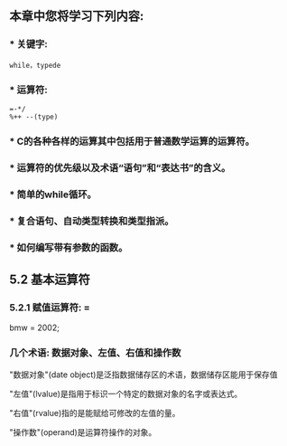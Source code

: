 ## 本章中您将学习下列内容: ##

### * 关键字: ###
	while，typede
### * 运算符: ###
	=-*/
	%++ --(type)
### * C的各种各样的运算其中包括用于普通数学运算的运算符。 ###
### * 运算符的优先级以及术语“语句”和“表达书”的含义。 ###
### * 简单的while循环。 ###
### * 复合语句、自动类型转换和类型指派。 ###
### * 如何编写带有参数的函数。 ###


## 5.2 基本运算符 ##

### 5.2.1 赋值运算符: = ###

bmw = 2002;

### 几个术语: 数据对象、左值、右值和操作数

"数据对象"(date object)是泛指数据储存区的术语，数据储存区能用于保存值

"左值"(lvalue)是指用于标识一个特定的数据对象的名字或表达式。

"右值"(rvalue)指的是能赋给可修改的左值的量。

"操作数"(operand)是运算符操作的对象。
